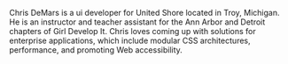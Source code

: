Chris DeMars is a ui developer for United Shore located in Troy, Michigan. He is an instructor and teacher assistant for the Ann Arbor and Detroit chapters of Girl Develop It. Chris loves coming up with solutions for enterprise applications, which include modular CSS architectures, performance, and promoting Web accessibility.
